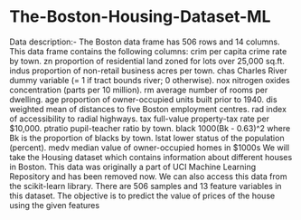 # The-Boston-Housing-Dataset-ML
Data description:- The Boston data frame has 506 rows and 14 columns. This data frame contains the following columns: crim per capita crime rate by town. 
zn proportion of residential land zoned for lots over 25,000 sq.ft. indus proportion of non-retail business acres per town. 
chas Charles River dummy variable (= 1 if tract bounds river; 0 otherwise). nox nitrogen oxides concentration (parts per 10 million). 
rm average number of rooms per dwelling. age proportion of owner-occupied units built prior to 1940. dis weighted mean of distances to five Boston employment centres. 
rad index of accessibility to radial highways. tax full-value property-tax rate per $10,000. ptratio pupil-teacher ratio by town. black 1000(Bk - 0.63)^2 where Bk is the proportion of blacks by town. lstat lower status of the population (percent). 
medv median value of owner-occupied homes in $1000s We will take the Housing dataset which contains information about different houses in Boston. This data was originally a part of UCI Machine Learning Repository and has been removed now. We can also access this data from the scikit-learn library. 
There are 506 samples and 13 feature variables in this dataset. The objective is to predict the value of prices of the house using the given features
